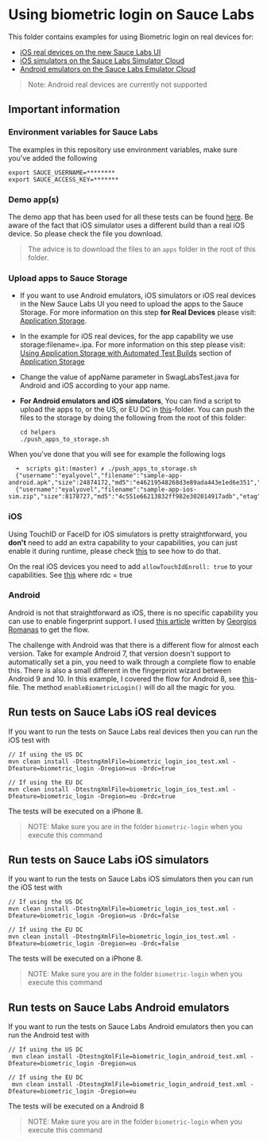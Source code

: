 # Using biometric login on Sauce Labs
This folder contains examples for using Biometric login on real devices for:
-   [iOS real devices on the new Sauce Labs UI](#run-tests-on-sauce-labs-ios-real-devices)
-   [iOS simulators on the Sauce Labs Simulator Cloud](#run-tests-on-sauce-labs-iOS-simulators)
-   [Android emulators on the Sauce Labs Emulator Cloud](#run-tests-on-sauce-labs-android-emulators)

> Note: Android real devices are currently not supported

## Important information
### Environment variables for Sauce Labs
The examples in this repository use environment variables, make sure you've added the following

    export SAUCE_USERNAME=********
    export SAUCE_ACCESS_KEY=*******
    
### Demo app(s)
The demo app that has been used for all these tests can be found [here](https://github.com/saucelabs/sample-app-mobile/releases).
Be aware of the fact that iOS simulator uses a different build than a real iOS device. So please check the file you download.

> The advice is to download the files to an `apps` folder in the root of this folder.

### Upload apps to Sauce Storage
-   If you want to use Android emulators, iOS simulators or iOS real devices in the New Sauce Labs UI you need to upload the apps to the Sauce Storage.
For more information on this step **for Real Devices** please visit: [Application Storage](https://wiki.saucelabs.com/display/DOCS/Application+Storage).

-   In the example for iOS real devices, for the app capability we use storage:filename=<app-name>.ipa. For more information on this step please visit: [Using Application Storage with Automated Test Builds](https://wiki.saucelabs.com/display/DOCSDEV/Application+Storage#ApplicationStorage-UsingApplicationStoragewithAutomatedTestBuilds) section of [Application Storage](https://wiki.saucelabs.com/display/DOCS/Application+Storage)

-   Change the value of appName parameter in SwagLabsTest.java for Android and iOS according to your app name.

-   **For Android emulators and iOS simulators**, You can find a script to upload the apps to, or the US, or EU DC in [this](./helpers)-folder. You can push the files to the 
  storage by doing the following from the root of this folder:
  

		cd helpers   
		./push_apps_to_storage.sh
      
  When you've done that you will see for example the following logs
  
      ➜  scripts git:(master) ✗ ./push_apps_to_storage.sh 
      {"username":"eyalyovel","filename":"sample-app-android.apk","size":24874172,"md5":"e46219548268d3e89ada443e1ed6e351","etag":"8b037c2ad1dc2b241e605ed97569d6dd"}
      {"username":"eyalyovel","filename":"sample-app-ios-sim.zip","size":8178727,"md5":"4c551e66213832ff982e302014917adb","etag":"23256688a3f6357ad4c1c8cd1ed72b3e"}
      
### iOS
Using TouchID or FaceID for iOS simulators is pretty straightforward, you **don't** need to add an extra capability to your capabilities,
you can just enable it during runtime, please check [this](./src/test/java/ios/tests/SwagLabsTest.java) to see how to do that.

On the real iOS devices you need to add `allowTouchIdEnroll: true` to your capabilities.
See [this](./src/test/java/ios/tests/SwagLabsTest.java) where rdc = true   

### Android
Android is not that straightforward as iOS, there is no specific capability you can use to enable fingerprint support. 
I used [this article](https://dev.to/gromanas/how-to-automate-biometrics-android-edition-2c7c) written by [Georgios Romanas](https://github.com/gromanas)
to get the flow.

The challenge with Android was that there is a different flow for almost each version. Take for example Android 7, 
that version doesn't support to automatically set a pin, you need to walk through a complete flow to enable this. 
There is also a small different in the fingerprint wizard between Android 9 and 10. 
In this example, I covered the flow for Android 8, see [this](./src/test/java/helpers/AndroidSettings.java)-file. 
The method `enableBiometricLogin()` will do all the magic for you. 

## Run tests on Sauce Labs iOS real devices
If you want to run the tests on Sauce Labs real devices then you can run the iOS test with

    // If using the US DC
    mvn clean install -DtestngXmlFile=biometric_login_ios_test.xml -Dfeature=biometric_login -Dregion=us -Drdc=true
    
    // If using the EU DC
    mvn clean install -DtestngXmlFile=biometric_login_ios_test.xml -Dfeature=biometric_login -Dregion=eu -Drdc=true
    
The tests will be executed on a iPhone 8.
> NOTE: Make sure you are in the folder `biometric-login` when you execute this command

## Run tests on Sauce Labs iOS simulators
If you want to run the tests on Sauce Labs iOS simulators then you can run the iOS test with

    // If using the US DC
    mvn clean install -DtestngXmlFile=biometric_login_ios_test.xml -Dfeature=biometric_login -Dregion=us -Drdc=false
    
    // If using the EU DC
    mvn clean install -DtestngXmlFile=biometric_login_ios_test.xml -Dfeature=biometric_login -Dregion=eu -Drdc=false
    
The tests will be executed on a iPhone 8.
> NOTE: Make sure you are in the folder `biometric-login` when you execute this command

## Run tests on Sauce Labs Android emulators
If you want to run the tests on Sauce Labs Android emulators then you can run the Android test with

    // If using the US DC
     mvn clean install -DtestngXmlFile=biometric_login_android_test.xml -Dfeature=biometric_login -Dregion=us
    
    // If using the EU DC
     mvn clean install -DtestngXmlFile=biometric_login_android_test.xml -Dfeature=biometric_login -Dregion=eu
    
The tests will be executed on a Android 8

> NOTE: Make sure you are in the folder `biometric-login` when you execute this command
